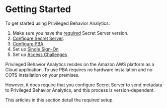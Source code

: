 [title]: # (Getting Started)
[tags]: # (secret server,setup)
[priority]: # (3000)

# Getting Started

To get started using Privileged Behavior Analytics:

1. Make sure you have the [required](requirements.md) Secret Server version.
1. [Configure Secret Server](secret-server-config/index.md).
1. [Configure PBA](pba-config.md)
1. Set up [Single Sign-On](single-sign-on.md)
1. Set up [Access Challenges](access-challenges.md)

Privileged Behavior Analytics resides on the Amazon AWS platform as a Cloud application. To use PBA requires no hardware installation and no COTS installation on your premises.

However, it does require that you configure Secret Server to send metadata to Privileged Behavior Analytics, and this process is version-dependent.

This articles in this section detail the required setup.
